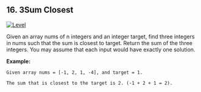 ## 16. 3Sum Closest
[![Level](https://img.shields.io/badge/-Medium-important.svg)](https://github.com/Anaxilaus/LeetCode/tree/master/Problem16)

Given an array nums of n integers and an integer target, find three integers in nums such that the sum is closest to target. Return the sum of the three integers. You may assume that each input would have exactly one solution.

**Example:**

```
Given array nums = [-1, 2, 1, -4], and target = 1.

The sum that is closest to the target is 2. (-1 + 2 + 1 = 2).
```

